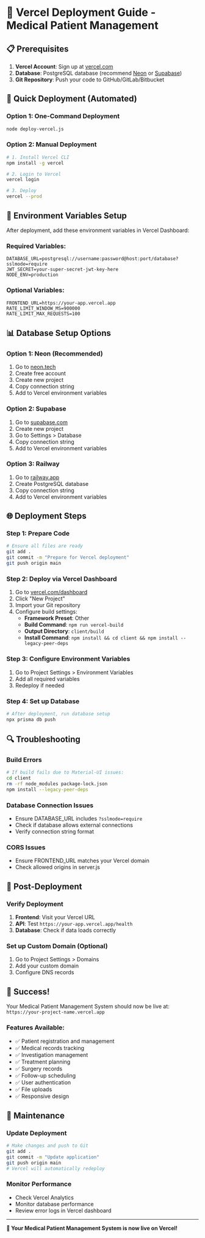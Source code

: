 # 🚀 Vercel Deployment Guide - Medical Patient Management

## 📋 Prerequisites

1. **Vercel Account**: Sign up at [vercel.com](https://vercel.com)
2. **Database**: PostgreSQL database (recommend [Neon](https://neon.tech) or [Supabase](https://supabase.com))
3. **Git Repository**: Push your code to GitHub/GitLab/Bitbucket

## 🎯 Quick Deployment (Automated)

### Option 1: One-Command Deployment
```bash
node deploy-vercel.js
```

### Option 2: Manual Deployment
```bash
# 1. Install Vercel CLI
npm install -g vercel

# 2. Login to Vercel
vercel login

# 3. Deploy
vercel --prod
```

## 🔧 Environment Variables Setup

After deployment, add these environment variables in Vercel Dashboard:

### Required Variables:
```env
DATABASE_URL=postgresql://username:password@host:port/database?sslmode=require
JWT_SECRET=your-super-secret-jwt-key-here
NODE_ENV=production
```

### Optional Variables:
```env
FRONTEND_URL=https://your-app.vercel.app
RATE_LIMIT_WINDOW_MS=900000
RATE_LIMIT_MAX_REQUESTS=100
```

## 📊 Database Setup Options

### Option 1: Neon (Recommended)
1. Go to [neon.tech](https://neon.tech)
2. Create free account
3. Create new project
4. Copy connection string
5. Add to Vercel environment variables

### Option 2: Supabase
1. Go to [supabase.com](https://supabase.com)
2. Create new project
3. Go to Settings > Database
4. Copy connection string
5. Add to Vercel environment variables

### Option 3: Railway
1. Go to [railway.app](https://railway.app)
2. Create PostgreSQL database
3. Copy connection string
4. Add to Vercel environment variables

## 🌐 Deployment Steps

### Step 1: Prepare Code
```bash
# Ensure all files are ready
git add .
git commit -m "Prepare for Vercel deployment"
git push origin main
```

### Step 2: Deploy via Vercel Dashboard
1. Go to [vercel.com/dashboard](https://vercel.com/dashboard)
2. Click "New Project"
3. Import your Git repository
4. Configure build settings:
   - **Framework Preset**: Other
   - **Build Command**: `npm run vercel-build`
   - **Output Directory**: `client/build`
   - **Install Command**: `npm install && cd client && npm install --legacy-peer-deps`

### Step 3: Configure Environment Variables
1. Go to Project Settings > Environment Variables
2. Add all required variables
3. Redeploy if needed

### Step 4: Set up Database
```bash
# After deployment, run database setup
npx prisma db push
```

## 🔍 Troubleshooting

### Build Errors
```bash
# If build fails due to Material-UI issues:
cd client
rm -rf node_modules package-lock.json
npm install --legacy-peer-deps
```

### Database Connection Issues
- Ensure DATABASE_URL includes `?sslmode=require`
- Check if database allows external connections
- Verify connection string format

### CORS Issues
- Ensure FRONTEND_URL matches your Vercel domain
- Check allowed origins in server.js

## 📱 Post-Deployment

### Verify Deployment
1. **Frontend**: Visit your Vercel URL
2. **API**: Test `https://your-app.vercel.app/health`
3. **Database**: Check if data loads correctly

### Set up Custom Domain (Optional)
1. Go to Project Settings > Domains
2. Add your custom domain
3. Configure DNS records

## 🎉 Success!

Your Medical Patient Management System should now be live at:
`https://your-project-name.vercel.app`

### Features Available:
- ✅ Patient registration and management
- ✅ Medical records tracking
- ✅ Investigation management
- ✅ Treatment planning
- ✅ Surgery records
- ✅ Follow-up scheduling
- ✅ User authentication
- ✅ File uploads
- ✅ Responsive design

## 🔧 Maintenance

### Update Deployment
```bash
# Make changes and push to Git
git add .
git commit -m "Update application"
git push origin main
# Vercel will automatically redeploy
```

### Monitor Performance
- Check Vercel Analytics
- Monitor database performance
- Review error logs in Vercel dashboard

---

**🎊 Your Medical Patient Management System is now live on Vercel!**
